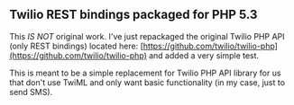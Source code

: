 Twilio REST bindings packaged for PHP 5.3
-----------------------------------------


This *IS NOT* original work. I've just repackaged the original Twilio PHP
API (only REST bindings) located here: [https://github.com/twilio/twilio-php](https://github.com/twilio/twilio-php) and
added a very simple test.

This is meant to be a simple replacement for Twilio PHP API library for us that don't
use TwiML and only want basic functionality (in my case, just to send
SMS).
